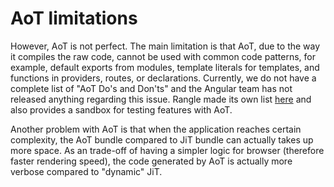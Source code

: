 # AoT limitations

However, AoT is not perfect. The main limitation is that AoT, due to the way it compiles the raw code, cannot be used with common code patterns, for example, default exports from modules, template literals for templates, and functions in providers, routes, or declarations. Currently, we do not have a complete list of "AoT Do's and Don'ts" and the Angular team has not released anything regarding this issue. Rangle made its own list [here](https://github.com/rangle/angular-2-aot-sandbox) and also provides a sandbox for testing features with AoT.

Another problem with AoT is that when the application reaches certain complexity, the AoT bundle compared to JiT bundle can actually takes up more space. As an trade-off of having a simpler logic for browser \(therefore faster rendering speed\), the code generated by AoT is actually more verbose compared to "dynamic" JiT.

